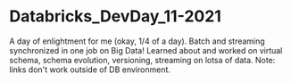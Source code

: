 # Databricks_DevDay_11-2021
 
A day of enlightment for me (okay, 1/4 of a day). Batch and streaming synchronized in one job on Big Data! Learned about and worked on virtual schema, schema evolution, versioning, streaming on lotsa of data.
Note: links don't work outside of DB environment.
